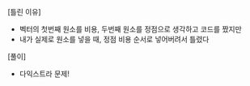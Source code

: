 [틀린 이유]
- 벡터의 첫번째 원소를 비용, 두번째 원소를 정점으로 생각하고 코드를 짰지만
- 내가 실제로 원소를 넣을 때, 정점 비용 순서로 넣어버려서 틀렸다

[풀이]
- 다익스트라 문제!